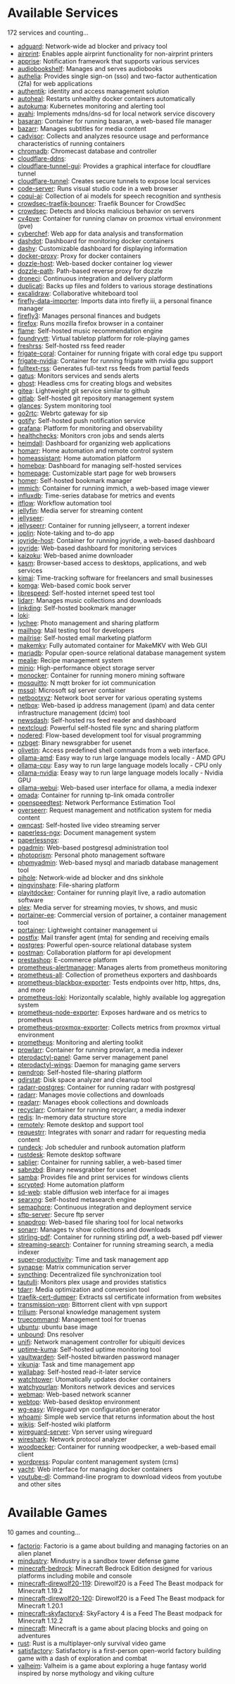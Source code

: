 # Available Services
172 services and counting...


- [adguard](https://github.com/AdguardTeam/AdGuardHome): Network-wide ad blocker and privacy tool
- [airprint](https://github.com/chuckcharlie/cups-avahi-airprint): Enables apple airprint functionality for non-airprint printers
- [apprise](https://hub.docker.com/r/linuxserver/apprise-api): Notification framework that supports various services
- [audiobookshelf](https://hub.docker.com/r/advplyr/audiobookshelf): Manages and serves audiobooks
- [authelia](https://github.com/authelia/authelia): Provides single sign-on (sso) and two-factor authentication (2fa) for web applications
- [authentik](https://goauthentik.io/docs/installation/docker-compose): identity and access management solution
- [autoheal](https://github.com/willfarrell/docker-autoheal): Restarts unhealthy docker containers automatically
- [autokuma](https://github.com/BigBoot/AutoKuma): Kubernetes monitoring and alerting tool
- [avahi](https://github.com/MattKobayashi/docker-avahi): Implements mdns/dns-sd for local network service discovery
- [basaran](https://github.com/hyperonym/basaran): Container for running basaran, a web-based file manager
- [bazarr](https://hub.docker.com/r/linuxserver/bazarr): Manages subtitles for media content
- [cadvisor](https://hub.docker.com/r/google/cadvisor/): Collects and analyzes resource usage and performance characteristics of running containers
- [chromadb](https://github.com/chroma-core/chroma/): Chromecast database and controller
- [cloudflare-ddns](https://github.com/oznu/docker-cloudflare-ddns): 
- [cloudflare-tunnel-gui](https://developers.cloudflare.com/cloudflare-one/connections/connect-apps/): Provides a graphical interface for cloudflare tunnel
- [cloudflare-tunnel](https://developers.cloudflare.com/cloudflare-one/connections/connect-apps/): Creates secure tunnels to expose local services
- [code-server](https://github.com/coder/code-server): Runs visual studio code in a web browser
- [coqui-ai](https://tts.readthedocs.io/en/latest/inference.html): Collection of ai models for speech recognition and synthesis
- [crowdsec-traefik-bouncer](https://plugins.traefik.io/plugins/6335346ca4caa9ddeffda116/crowdsec-bouncer-traefik-plugin): Traefik Bouncer for CrowdSec
- [crowdsec](https://github.com/crowdsecurity/crowdsec): Detects and blocks malicious behavior on servers
- [cv4pve](https://github.com/Corsinvest/cv4pve-admin/tree/main): Container for running clamav on proxmox virtual environment (pve)
- [cyberchef](https://github.com/gchq/CyberChef/): Web app for data analysis and transformation
- [dashdot](https://github.com/MauriceNino/dashdot): Dashboard for monitoring docker containers
- [dashy](https://github.com/Lissy93/dashy): Customizable dashboard for displaying information
- [docker-proxy](https://github.com/Tecnativa/docker-socket-proxy): Proxy for docker containers
- [dozzle-host](https://github.com/amir20/dozzle): Web-based docker container log viewer
- [dozzle-path](https://github.com/amir20/dozzle): Path-based reverse proxy for dozzle
- [droneci](https://github.com/harness/drone): Continuous integration and delivery platform
- [duplicati](https://www.duplicati.com/): Backs up files and folders to various storage destinations
- [excalidraw](https://excalidraw.com/): Collaborative whiteboard tool
- [firefly-data-importer](https://github.com/firefly-iii/firefly-iii/tree/main): Imports data into firefly iii, a personal finance manager
- [firefly3](https://github.com/firefly-iii/firefly-iii/tree/main): Manages personal finances and budgets
- [firefox](https://github.com/jlesage/docker-firefox): Runs mozilla firefox browser in a container
- [flame](https://hub.docker.com/r/pawelmalak/flame): Self-hosted music recommendation engine
- [foundryvtt](https://hub.docker.com/r/felddy/foundryvtt): Virtual tabletop platform for role-playing games
- [freshrss](https://christitus.com/why-we-dont-browse-the-internet-anymore/): Self-hosted rss feed reader
- [frigate-coral](https://docs.frigate.video/frigate/installation/): Container for running frigate with coral edge tpu support
- [frigate-nvidia](https://docs.frigate.video/frigate/installation/): Container for running frigate with nvidia gpu support
- [fulltext-rss](https://christitus.com/why-we-dont-browse-the-internet-anymore/): Generates full-text rss feeds from partial feeds
- [gatus](https://github.com/TwiN/gatus): Monitors services and sends alerts
- [ghost](https://hub.docker.com/_/ghost): Headless cms for creating blogs and websites
- [gitea](https://github.com/go-gitea/gitea): Lightweight git service similar to github
- [gitlab](https://docs.gitlab.com/ee/install/docker.html): Self-hosted git repository management system
- [glances](https://github.com/nicolargo/glances): System monitoring tool
- [go2rtc](https://github.com/AlexxIT/go2rtc): Webrtc gateway for sip
- [gotify](https://github.com/gotify/server): Self-hosted push notification service
- [grafana](https://grafana.com/docs/grafana/next/setup-grafana/installation/docker/): Platform for monitoring and observability
- [healthchecks](https://healthchecks.io/docs/self_hosted_docker/): Monitors cron jobs and sends alerts
- [heimdall](https://github.com/linuxserver/Heimdall): Dashboard for organizing web applications
- [homarr](https://github.com/ajnart/homarr): Home automation and remote control system
- [homeassistant](https://hub.docker.com/r/linuxserver/homeassistant): Home automation platform
- [homebox](https://hay-kot.github.io/homebox/): Dashboard for managing self-hosted services
- [homepage](https://github.com/gethomepage/homepage/): Customizable start page for web browsers
- [homer](https://hub.docker.com/r/b4bz/homer): Self-hosted bookmark manager
- [immich](https://immich.app/docs/install/environment-variables): Container for running immich, a web-based image viewer
- [influxdb](https://hub.docker.com/_/influxdb): Time-series database for metrics and events
- [itflow](https://itflow.org/): Workflow automation tool
- [jellyfin](https://hub.docker.com/r/linuxserver/jellyfin): Media server for streaming content
- [jellyseer](https://github.com/Fallenbagel/jellyseerr/tree/develop): 
- [jellyseerr](https://github.com/Fallenbagel/jellyseerr/tree/develop): Container for running jellyseerr, a torrent indexer
- [joplin](https://joplinapp.org/): Note-taking and to-do app
- [joyride-host](https://github.com/ilude/joyride): Container for running joyride, a web-based dashboard
- [joyride](https://github.com/ilude/joyride): Web-based dashboard for monitoring services
- [kaizoku](https://github.com/oae/kaizoku): Web-based anime downloader
- [kasm](https://hub.docker.com/r/linuxserver/kasm): Browser-based access to desktops, applications, and web services
- [kimai](https://github.com/tobybatch/kimai2): Time-tracking software for freelancers and small businesses
- [komga](https://komga.org/docs/installation/docker/): Web-based comic book server
- [librespeed](https://hub.docker.com/r/linuxserver/librespeed): Self-hosted internet speed test tool
- [lidarr](https://hub.docker.com/r/linuxserver/lidarr): Manages music collections and downloads
- [linkding](https://github.com/sissbruecker/linkding): Self-hosted bookmark manager
- [loki](https://grafana.com/docs/loki/latest/installation/docker/): 
- [lychee](https://github.com/LycheeOrg/Lychee-Docker): Photo management and sharing platform
- [mailhog](https://github.com/mailhog/MailHog): Mail testing tool for developers
- [mailrise](https://github.com/YoRyan/mailrise): Self-hosted email marketing platform
- [makemkv](https://hub.docker.com/r/jlesage/makemkv): Fully automated container for MakeMKV with Web GUI
- [mariadb](https://hub.docker.com/_/mariadb): Popular open-source relational database management system
- [mealie](https://hay-kot.github.io/mealie/documentation/getting-started/install/): Recipe management system
- [minio](https://github.com/minio/minio): High-performance object storage server
- [monocker](https://hub.docker.com/r/petersem/monocker): Container for running monero mining software
- [mosquitto](https://hub.docker.com/_/eclipse-mosquitto): N mqtt broker for iot communication
- [mssql](https://hub.docker.com/_/microsoft-mssql-server): Microsoft sql server container
- [netbootxyz](https://docs.linuxserver.io/images/docker-netbootxyz): Network boot server for various operating systems
- [netbox](https://docs.linuxserver.io/images/docker-netbox): Web-based ip address management (ipam) and data center infrastructure management (dcim) tool
- [newsdash](https://github.com/buzz/newsdash): Self-hosted rss feed reader and dashboard
- [nextcloud](https://github.com/linuxserver/docker-nextcloud): Powerful self-hosted file sync and sharing platform
- [nodered](https://hub.docker.com/r/nodered/node-red/): Flow-based development tool for visual programming
- [nzbget](https://hub.docker.com/r/linuxserver/nzbget): Binary newsgrabber for usenet
- [olivetin](https://github.com/OliveTin/OliveTin): Access predefined shell commands from a web interface.
- [ollama-amd](https://hub.docker.com/r/ollama/ollama): Easy way to run large language models locally - AMD GPU
- [ollama-cpu](https://hub.docker.com/r/ollama/ollama): Easy way to run large language models locally - CPU only
- [ollama-nvidia](https://hub.docker.com/r/ollama/ollama): Eeasy way to run large language models locally - Nvidia GPU
- [ollama-webui](https://github.com/open-webui/open-webui): Web-based user interface for ollama, a media indexer
- [omada](https://hub.docker.com/r/mbentley/omada-controller): Container for running tp-link omada controller
- [openspeedtest](https://github.com/openspeedtest/Docker-Image): Network Performance Estimation Tool
- [overseerr](https://hub.docker.com/r/linuxserver/overseerr): Request management and notification system for media content
- [owncast](https://github.com/owncast/owncast): Self-hosted live video streaming server
- [paperless-ngx](https://hub.docker.com/r/linuxserver/paperless-ngx): Document management system
- [paperlessngx](https://hub.docker.com/r/linuxserver/paperless-ngx): 
- [pgadmin](https://www.pgadmin.org/): Web-based postgresql administration tool
- [photoprism](https://github.com/photoprism/photoprism): Personal photo management software
- [phpmyadmin](https://hub.docker.com/r/phpmyadmin/phpmyadmin): Web-based mysql and mariadb database management tool
- [pihole](https://github.com/pi-hole/docker-pi-hole/blob/master/README.md): Network-wide ad blocker and dns sinkhole
- [pingvinshare](https://github.com/stautonico/pingvin-share): File-sharing platform
- [playitdocker](https://github.com/mafen/playit-docker): Container for running playit live, a radio automation software
- [plex](https://github.com/plexinc/pms-docker): Media server for streaming movies, tv shows, and music
- [portainer-ee](https://github.com/portainer/portainer): Commercial version of portainer, a container management tool
- [portainer](https://github.com/portainer/portainer): Lightweight container management ui
- [postfix](https://github.com/juanluisbaptiste/docker-postfix): Mail transfer agent (mta) for sending and receiving emails
- [postgres](https://hub.docker.com/_/postgres): Powerful open-source relational database system
- [postman](https://hub.docker.com/r/kasmweb/postman): Collaboration platform for api development
- [prestashop](https://hub.docker.com/r/prestashop/prestashop/): E-commerce platform
- [prometheus-alertmanager](https://github.com/prometheus/alertmanager): Manages alerts from prometheus monitoring
- [prometheus-all](https://github.com/prometheus/prometheus): Collection of prometheus exporters and dashboards
- [prometheus-blackbox-exporter](https://github.com/prometheus/blackbox_exporter): Tests endpoints over http, https, dns, and more
- [prometheus-loki](https://grafana.com/docs/loki/latest/installation/docker/): Horizontally scalable, highly available log aggregation system
- [prometheus-node-exporter](https://github.com/prometheus/node_exporter): Exposes hardware and os metrics to prometheus
- [prometheus-proxmox-exporter](https://github.com/ilude/prometheus-pve-exporter): Collects metrics from proxmox virtual environment
- [prometheus](https://github.com/prometheus/prometheus): Monitoring and alerting toolkit
- [prowlarr](https://hub.docker.com/r/linuxserver/prowlarr): Container for running prowlarr, a media indexer
- [pterodactyl-panel](https://github.com/pterodactyl/panel/blob/develop/docker-compose.example.yml): Game server management panel
- [pterodactyl-wings](https://pterodactyl.io/): Daemon for managing game servers
- [pwndrop](https://hub.docker.com/r/linuxserver/pwndrop): Self-hosted file-sharing platform
- [qdirstat](https://github.com/jlesage/docker-qdirstat): Disk space analyzer and cleanup tool
- [radarr-postgres](https://hub.docker.com/_/postgres): Container for running radarr with postgresql
- [radarr](https://hub.docker.com/r/linuxserver/radarr): Manages movie collections and downloads
- [readarr](https://docs.linuxserver.io/images/docker-readarr/#docker-compose-recommended-click-here-for-more-info): Manages ebook collections and downloads
- [recyclarr](https://hub.docker.com/r/recyclarr/recyclarr): Container for running recyclarr, a media indexer
- [redis](https://github.com/redis/redis): In-memory data structure store
- [remotely](https://github.com/immense/Remotely): Remote desktop and support tool
- [requestrr](https://hub.docker.com/r/darkalfx/requestrr): Integrates with sonarr and radarr for requesting media content
- [rundeck](https://github.com/rundeck/rundeck): Job scheduler and runbook automation platform
- [rustdesk](https://rustdesk.com/docs/en/self-host/install/): Remote desktop software
- [sablier](https://github.com/acouvreur/sablier): Container for running sablier, a web-based timer
- [sabnzbd](https://hub.docker.com/r/linuxserver/sabnzbd): Binary newsgrabber for usenet
- [samba](https://github.com/dperson/samba): Provides file and print services for windows clients
- [scrypted](https://github.com/koush/scrypted): Home automation platform
- [sd-web](https://https://github.com/AUTOMATIC1111/stable-diffusion-webui): stable diffusion web interface for ai images
- [searxng](https://github.com/searxng/searxng-docker): Self-hosted metasearch engine
- [semaphore](https://docs.ansible-semaphore.com/): Continuous integration and deployment service
- [sftp-server](https://github.com/drakkan/sftpgo): Secure ftp server
- [snapdrop](https://hub.docker.com/r/linuxserver/snapdrop): Web-based file sharing tool for local networks
- [sonarr](https://hub.docker.com/r/linuxserver/sonarr): Manages tv show collections and downloads
- [stirling-pdf](https://github.com/Stirling-Tools/Stirling-PDF): Container for running stirling pdf, a web-based pdf viewer
- [streaming-search](https://github.com/Colaski/global-streaming-search): Container for running streaming search, a media indexer
- [super-productivity](https://github.com/johannesjo/super-productivity): Time and task management app
- [synapse](https://github.com/matrix-org/synapse): Matrix communication server
- [syncthing](https://hub.docker.com/r/linuxserver/syncthing): Decentralized file synchronization tool
- [tautulli](https://hub.docker.com/r/linuxserver/tautulli): Monitors plex usage and provides statistics
- [tdarr](https://docs.tdarr.io/docs/installation/docker/run-compose): Media optimization and conversion tool
- [traefik-cert-dumper](https://github.com/ldez/traefik-certs-dumper): Extracts ssl certificate information from websites
- [transmission-vpn](https://hub.docker.com/r/haugene/transmission-openvpn): Bittorrent client with vpn support
- [trilium](https://github.com/zadam/trilium): Personal knowledge management system
- [truecommand](https://hub.docker.com/r/ixsystems/truecommand): Management tool for truenas
- [ubuntu](https://hub.docker.com/_/ubuntu): ubuntu base image
- [unbound](https://hub.docker.com/r/mvance/unbound): Dns resolver
- [unifi](https://github.com/goofball222/unifi): Network management controller for ubiquiti devices
- [uptime-kuma](https://github.com/louislam/uptime-kuma): Self-hosted uptime monitoring tool
- [vaultwarden](https://github.com/dani-garcia/vaultwarden): Self-hosted bitwarden password manager
- [vikunja](https://vikunja.io/docs/full-docker-example/): Task and time management app
- [wallabag](https://github.com/wallabag/wallabag): Self-hosted read-it-later service
- [watchtower](https://github.com/containrrr/watchtower): Utomatically updates docker containers
- [watchyourlan](https://github.com/aceberg/WatchYourLAN): Monitors network devices and services
- [webmap](https://github.com/SECUREFOREST/WebMap): Web-based network scanner
- [webtop](https://github.com/linuxserver/docker-webtop): Web-based desktop environment
- [wg-easy](https://github.com/WeeJeWel/wg-easy): Wireguard vpn configuration generator
- [whoami](https://hub.docker.com/r/traefik/whoami): Simple web service that returns information about the host
- [wikijs](https://hub.docker.com/r/linuxserver/wikijs): Self-hosted wiki platform
- [wireguard-server](https://hub.docker.com/r/linuxserver/wireguard): Vpn server using wireguard
- [wireshark](https://hub.docker.com/r/linuxserver/wireshark): Network protocol analyzer
- [woodpecker](https://woodpecker-ci.org/): Container for running woodpecker, a web-based email client
- [wordpress](https://wordpress.com/): Popular content management system (cms)
- [yacht](https://github.com/SelfhostedPro/Yacht): Web interface for managing docker containers
- [youtube-dl](https://github.com/nbr23/youtube-dl-server): Command-line program to download videos from youtube and other sites

# Available Games
10 games and counting...


- [factorio](https://hub.docker.com/r/goofball222/factorio): Factorio is a game about building and managing factories on an alien planet
- [mindustry](https://github.com/ich777/docker-mindustry): Mindustry is a sandbox tower defense game
- [minecraft-bedrock](https://hub.docker.com/r/itzg/minecraft-bedrock-server): Minecraft Bedrock Edition designed for various platforms including mobile and console
- [minecraft-direwolf20-119](https://hub.docker.com/r/itzg/minecraft-server): Direwolf20 is a Feed The Beast modpack for Minecraft 1.19.2
- [minecraft-direwolf20-120](https://hub.docker.com/r/itzg/minecraft-server): Direwolf20 is a Feed The Beast modpack for Minecraft 1.20.1
- [minecraft-skyfactory4](https://hub.docker.com/r/itzg/minecraft-server): SkyFactory 4 is a Feed The Beast modpack for Minecraft 1.12.2
- [minecraft](https://hub.docker.com/r/itzg/minecraft-server): Minecraft is a game about placing blocks and going on adventures
- [rust](https://richardpricejones.medium.com/how-to-create-your-own-rust-server-c37c49d22919): Rust is a multiplayer-only survival video game
- [satisfactory](https://github.com/wolveix/satisfactory-server): Satisfactory is a first-person open-world factory building game with a dash of exploration and combat
- [valheim](https://github.com/lloesche/valheim-server-docker): Valheim is a game about exploring a huge fantasy world inspired by norse mythology and viking culture
